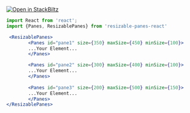 [![Open in StackBiltz](https://img.shields.io/badge/Open%20in-CodeSandbox-blue?logo=StackBlitz)](https://codesandbox.io/embed/react-markdown-preview-co1mj?fontsize=14&hidenavigation=1&theme=dark)



```jsx mdx:preview
import React from 'react';
import {Panes, ResizablePanes} from 'resizable-panes-react'

 <ResizablePanes>
        <Panes id="pane1" size={350} maxSize={450} minSize={100}>
        ...Your Element...
        </Panes>

        <Panes id="pane2" size={300} maxSize={400} minSize={100}>
        ...Your Element...
        </Panes>
        
        <Panes id="pane3" size={200} maxSize={500} minSize={150}>
        ...Your Element...
        </Panes>
</ResizablePanes>
```
